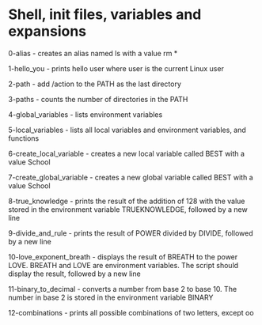 # Shell, init files, variables and expansions

0-alias - creates an alias named ls with a value rm *

1-hello_you - prints hello user where user is the current Linux user

2-path - add /action to the PATH as the last directory

3-paths - counts the number of directories in the PATH

4-global_variables - lists environment variables

5-local_variables - lists all local variables and environment variables, and functions

6-create_local_variable - creates a new local variable called BEST with a value School

7-create_global_variable - creates a new global variable called BEST with a value School

8-true_knowledge - prints the result of the addition of 128 with the value stored in the environment variable TRUEKNOWLEDGE, followed by a new line

9-divide_and_rule - prints the result of POWER divided by DIVIDE, followed by a new line

10-love_exponent_breath - displays the result of BREATH to the power LOVE. BREATH and LOVE are environment variables. The script should display the result, followed by a new line

11-binary_to_decimal - converts a number from base 2 to base 10. The number in base 2 is stored in the environment variable BINARY

12-combinations - prints all possible combinations of two letters, except oo


